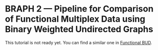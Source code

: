 # BRAPH 2 — Pipeline for Comparison of Functional Multiplex Data using Binary Weighted Undirected Graphs

This tutorial is not ready yet. You can find a similar one in [Functional BUD](../tut_a_fun_bud).
